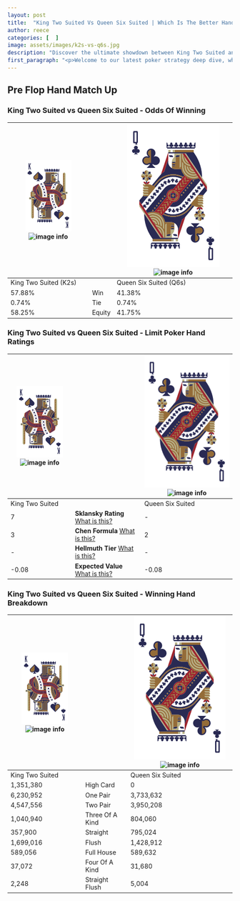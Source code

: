```yaml
---
layout: post
title:  "King Two Suited Vs Queen Six Suited | Which Is The Better Hand In Poker? A Complete Guide"
author: reece
categories: [  ]
image: assets/images/k2s-vs-q6s.jpg
description: "Discover the ultimate showdown between King Two Suited and Queen Six Suited in poker! Uncover the odds, strategies, and scenarios where one hand triumphs over the other. Get ready to up your poker game with this thrilling analysis."
first_paragraph: "<p>Welcome to our latest poker strategy deep dive, where we're pitting two distinct hands against each other in a high-stakes showdown: King Two Suited vs Queen Six Suited.</p><p>In the dynamic world of poker, every decision counts, and knowing which hand holds the upper hand is key to your success at the table.</p><p>In this article, we'll dissect these two hands, explore the scenarios where one dominates the other, and equip you with the knowledge to make strategic choices that can tip the odds in your favor.</p><p>Get ready to unravel the intriguing dynamics of these poker hands and elevate your game to new heights.</p>"
---
```




[comment]: # (sp0)

## Pre Flop Hand Match Up

<div class="table hand-ratings" markdown="1"> 



### King Two Suited vs Queen Six Suited - Odds Of Winning


    
| ![image info](assets/images/hand1/K.png) ![image info](assets/images/hand1/2s.png) |  | ![image info](assets/images/hand2/Q.png) ![image info](assets/images/hand2/6s.png) |
| -------- | -------- | -------- |
| King Two Suited (K2s) |  | Queen Six Suited (Q6s) |
| 57.88% | Win | 41.38% |
| 0.74% | Tie | 0.74% |
| 58.25% | Equity | 41.75% |




[comment]: # (sp1)



### King Two Suited vs Queen Six Suited - Limit Poker Hand Ratings


    
| ![image info](assets/images/hand1/K.png) ![image info](assets/images/hand1/2s.png) |  | ![image info](assets/images/hand2/Q.png) ![image info](assets/images/hand2/6s.png) |
| -------- | -------- | -------- |
| King Two Suited |  | Queen Six Suited |
| 7 | **Sklansky Rating** [What is this?](/sklansky-rating-explained) | - |
| 3 | **Chen Formula** [What is this?](/chen-formula-explained) | 2 |
| - | **Hellmuth Tier** [What is this?](/Hellmuth-tier-explained) | - |
| -0.08 | **Expected Value** [What is this?](/expected-value-explained) | -0.08 |




[comment]: # (sp2)



### King Two Suited vs Queen Six Suited - Winning Hand Breakdown


    
| ![image info](assets/images/hand1/K.png) ![image info](assets/images/hand1/2s.png) |  | ![image info](assets/images/hand2/Q.png) ![image info](assets/images/hand2/6s.png) |
| -------- | -------- | -------- |
| King Two Suited |  | Queen Six Suited |
| 1,351,380 | High Card | 0 |
| 6,230,952 | One Pair | 3,733,632 |
| 4,547,556 | Two Pair | 3,950,208 |
| 1,040,940 | Three Of A Kind | 804,060 |
| 357,900 | Straight | 795,024 |
| 1,699,016 | Flush | 1,428,912 |
| 589,056 | Full House | 589,632 |
| 37,072 | Four Of A Kind | 31,680 |
| 2,248 | Straight Flush | 5,004 |




[comment]: # (sp3)



</div>

[comment]: # (sp4)



[comment]: # (sp5)


